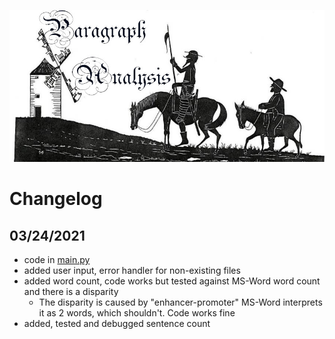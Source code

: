 ![Paragraph Analysis](Resources/header.jpg)

# Changelog

## **03/24/2021**
- code in [main.py](main.py)
- added user input, error handler for non-existing files
- added word count, code works but tested against MS-Word word count and there is a disparity
    - The disparity is caused by "enhancer-promoter" MS-Word interprets it as 2 words, which shouldn't. Code works fine
- added, tested and debugged sentence count